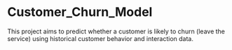 # Customer_Churn_Model
This project aims to predict whether a customer is likely to churn (leave the service) using historical customer behavior and interaction data.
